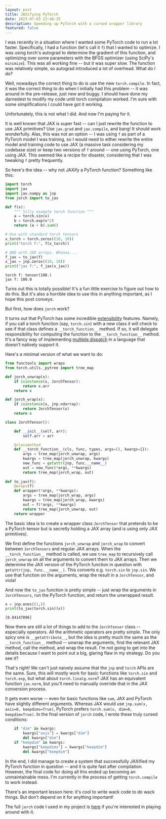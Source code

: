 ```yaml
---
layout: post
title: JAXifying PyTorch
date: 2023-07-03 13:48:35
description: Speeding up PyTorch with a cursed wrapper library
featured: false
---
```


I was recently in a situation where I wanted some PyTorch code to run a lot faster. Specifically, I had a function (let's call it `f`) that I wanted to optimize. I was using torch's autograd to determine the gradient of this function, and optimizing over some parameters with the BFGS optimizer (using SciPy's `minimize`). This was all working fine -- but it was super slow. The function was relatively simple, so autograd introduced a lot of overhead. What do I do?

Well, nowadays the correct thing to do is use the new `torch.compile`. In fact, it was the correct thing to do when I initially had this problem -- it was around in the pre-release, just new and buggy. I should have done my darnedest to modify my code until torch compilation worked. I'm sure with some simplifications I could have got it working.

Unfortunately, this is not what I did. And now I'm paying for it.

It is well known that JAX is super fast -- can I just rewrite the function to use JAX primitives? Use `jax.grad` and `jax.compile`, and bang! It should work wonderfully. Alas, this was not an option -- I was using `f` as part of a PyTorch model I was training, so I would need to either rewrite the entire model and training code to use JAX (a massive task considering my codebase size) or keep two versions of `f` around -- one using PyTorch, one using JAX. This seemed like a recipe for disaster, considering that I was tweaking `f` pretty frequently.

So here's the idea -- why not JAXify a PyTorch function? Something like this:

```python
import torch
import jax
import jax.numpy as jnp
from jorch import to_jax

def f(x):
    """ Silly example torch function """
    a = torch.sin(x)
    b = torch.exp(x*2)
    return (a + b).sum()

# Use with standard torch tensors
x_torch = torch.zeros((10, 10))
print("torch f:", f(x_torch))

# AND with JAX arrays. Whaaaa....
f_jax = to_jax(f)
x_jax = jnp.zeros((10, 10))
print("jax f:", f_jax(x_jax))
```

    torch f: tensor(100.)
    jax f: 100.0


Turns out this is totally possible! It's a fun little exercise to figure out how to do this. But it's also a horrible idea to use this in anything important, as I hope this post conveys.

But first, how does `jorch` work?

It turns out that PyTorch has some incredible [extensibility](https://pytorch.org/docs/stable/notes/extending.html) features. Namely, if you call a torch function (say, `torch.sin`) with a new class it will check to see if that class defines a `__torch_function__` method. If so, it will delegate responsibility for computing the function to the `__torch_function__` method. It's a fancy way of implementing [multiple dispatch](https://en.wikipedia.org/wiki/Multiple_dispatch) in a language that doesn't natively support it.

Here's a minimal version of what we want to do:


```python
from functools import wraps
from torch.utils._pytree import tree_map

def jorch_unwrap(x):
    if isinstance(x, JorchTensor):
        return x.arr
    return x

def jorch_wrap(x):
    if isinstance(x, jnp.ndarray):
        return JorchTensor(x)
    return x

class JorchTensor():

    def __init__(self, arr):
        self.arr = arr

    @classmethod
    def __torch_function__(cls, func, types, args=(), kwargs={}):
        args = tree_map(jorch_unwrap, args)
        kwargs = tree_map(jorch_unwrap, kwargs)
        new_func = getattr(jnp, func.__name__)
        out = new_func(*args, **kwargs)
        return tree_map(jorch_wrap, out)
    
def to_jax(f):
    @wraps(f)
    def wrapper(*args, **kwargs):
        args = tree_map(jorch_wrap, args)
        kwargs = tree_map(jorch_wrap, kwargs)
        out = f(*args, **kwargs)
        return tree_map(jorch_unwrap, out)
    return wrapper
```

The basic idea is to create a wrapper class `JorchTensor` that pretends to be a PyTorch tensor but is secretly holding a JAX array (and is using only JAX primitives).

We first define the functions `jorch_unwrap` and `jorch_wrap` to convert between `JorchTensors` and regular JAX arrays. When the `__torch_function__` method is called, we use `tree_map` to recursively call `jorch_unwrap` on all the arguments to convert them to JAX arrays. Then we determine the JAX version of the PyTorch function in question with `getattr(jnp, func.__name__)`. This converts e.g. `torch.sin` to `jnp.sin`. We use that function on the arguments, wrap the result in a `JorchTensor`, and viola!

And now the `to_jax` function is pretty simple -- just wrap the arguments in `JorchTensors`, run the PyTorch function, and return the unwrapped result.


```python
x = jnp.ones((1,))
print(to_jax(torch.sin)(x))
```

    [0.84147096]


Now there are still a lot of things to add to the `JorchTensor` class -- especially operators. All the arithmetic operators are pretty simple. The only spicy one is `__getattribute__`, but the idea is pretty much the same as the `__torch_function__` method -- unwrap the arguments, find the relevant JAX method, call the method, and wrap the result. I'm not going to get into the details because I want to point out a big, glaring flaw in my strategy. Do you see it?

That's right! We can't just naively assume that the `jnp` and `torch` APIs are the same. Sure, this will mostly work for basic functions like `torch.sin` and `torch.exp`, but what about `torch.linalg.norm`? JAX has an equivalent function `jax.norm`, but you'll need to manually override that in the JAX conversion process.

It gets even worse -- even for basic functions like `sum`, JAX and PyTorch have slightly different arguments. Whereas JAX would use `jnp.sum(x, axis=0, keepdims=True)`, PyTorch prefers `torch.sum(x, dim=0, keepdim=True)`. In the final version of `jorch` code, I wrote these truly cursed conditions:

```python
    if "dim" in kwargs:
        kwargs["axis"] = kwargs["dim"]
        del kwargs["dim"]
    if "keepdim" in kwargs:
        kwargs["keepdims"] = kwargs["keepdim"]
        del kwargs["keepdim"]
```

In the end, I did manage to create a system that successfully JAXified my PyTorch function in question -- and it is quite fast after compilation. However, the final code for doing all this ended up becoming an unmaintainable mess. I'm currently in the process of getting `torch.compile` to work instead.

There's an important lesson here: it's cool to write wack code to do wack things. But don't depend on it for anything important!

The full `jorch` code I used in my project is [here](https://gist.github.com/mixarcid/06fc40efe91051a92b7b5284db1bcb01) if you're interested in playing around with it.